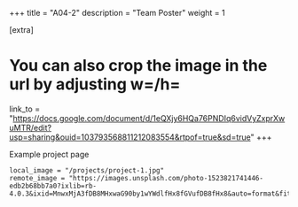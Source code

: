+++
title = "A04-2"
description = "Team Poster"
weight = 1

[extra]
# You can also crop the image in the url by adjusting w=/h=
link_to = "https://docs.google.com/document/d/1eQXjy6HQa76PNDIq6vidVyZxprXwuMTR/edit?usp=sharing&ouid=103793568811212083554&rtpof=true&sd=true"
+++

Example project page
```
local_image = "/projects/project-1.jpg"
remote_image = "https://images.unsplash.com/photo-1523821741446-edb2b68bb7a0?ixlib=rb-4.0.3&ixid=MnwxMjA3fDB8MHxwaG90by1wYWdlfHx8fGVufDB8fHx8&auto=format&fit=crop&w=1470&q=80"
```
